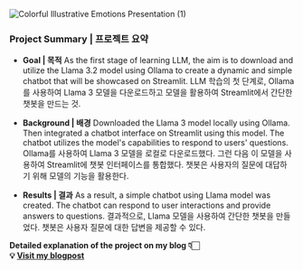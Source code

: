 
![Colorful Illustrative Emotions Presentation (1)](https://github.com/user-attachments/assets/46dc211e-3f0f-47d9-8956-6aa96c0d0422)


### **Project Summary | 프로젝트 요약**

- **Goal | 목적**
As the first stage of learning LLM, the aim is to download and utilize the Llama 3.2 model using Ollama to create a dynamic and simple chatbot that will be showcased on Streamlit.
LLM 학습의 첫 단계로, Ollama를 사용하여 Llama 3 모델을 다운로드하고 모델을 활용하여 Streamlit에서 간단한 챗봇을 만드는 것.
    
    
- **Background | 배경**
Downloaded the Llama 3 model locally using Ollama. Then integrated a chatbot interface on Streamlit using this model. The chatbot utilizes the model's capabilities to respond to users' questions.
Ollama를 사용하여 Llama 3 모델을 로컬로 다운로드했다. 그런 다음 이 모델을 사용하여 Streamlit에 챗봇 인터페이스를 통합했다. 챗봇은 사용자의 질문에 대답하기 위해 모델의 기능을 활용한다.
- **Results | 결과**
As a result, a simple chatbot using Llama model was created. The chatbot can respond to user interactions and provide answers to questions.
결과적으로, Llama 모델을 사용하여 간단한 챗봇을 만들었다. 챗봇은 사용자 질문에 대한 답변을 제공할 수 있다.

**Detailed explanation of the project on my blog 👇🏻 <br>
💡 [Visit my blogpost](https://simay.tistory.com/12)**
